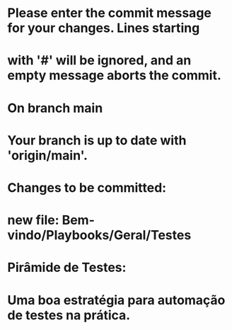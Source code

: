 # Please enter the commit message for your changes. Lines starting
# with '#' will be ignored, and an empty message aborts the commit.
#
# On branch main
# Your branch is up to date with 'origin/main'.
#
# Changes to be committed:
#	new file:   Bem-vindo/Playbooks/Geral/Testes
# Pirâmide de Testes:
# Uma boa estratégia para automação de testes na prática.
